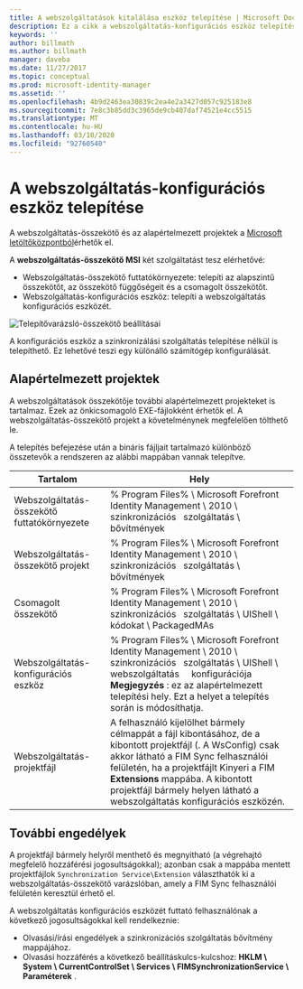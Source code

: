 ```yaml
---
title: A webszolgáltatások kitalálása eszköz telepítése | Microsoft Docs
description: Ez a cikk a webszolgáltatás-konfigurációs eszköz telepítésének lépéseit ismerteti.
keywords: ''
author: billmath
ms.author: billmath
manager: daveba
ms.date: 11/27/2017
ms.topic: conceptual
ms.prod: microsoft-identity-manager
ms.assetid: ''
ms.openlocfilehash: 4b9d2463ea30839c2ea4e2a3427d057c925183e8
ms.sourcegitcommit: 7e8c3b85dd3c3965de9cb407daf74521e4cc5515
ms.translationtype: MT
ms.contentlocale: hu-HU
ms.lasthandoff: 03/10/2020
ms.locfileid: "92760540"
---
```

# <a name="install-the-web-service-configuration-tool"></a>A webszolgáltatás-konfigurációs eszköz telepítése

A webszolgáltatás-összekötő és az alapértelmezett projektek a [Microsoft letöltőközpontból](https://www.microsoft.com/en-us/download/details.aspx?id=51495)érhetők el.

A **webszolgáltatás-összekötő MSI** két szolgáltatást tesz elérhetővé:

- Webszolgáltatás-összekötő futtatókörnyezete: telepíti az alapszintű összekötőt, az összekötő függőségeit és a csomagolt összekötőt.
- Webszolgáltatás-konfigurációs eszköz: telepíti a webszolgáltatás konfigurációs eszközét.

![Telepítővarázsló-összekötő beállításai](media/microsoft-identity-manager-2016-ma-ws-install/connector-installation-options.png)

A konfigurációs eszköz a szinkronizálási szolgáltatás telepítése nélkül is telepíthető. Ez lehetővé teszi egy különálló számítógép konfigurálását.

## <a name="default-projects"></a>Alapértelmezett projektek

A webszolgáltatások összekötője további alapértelmezett projekteket is tartalmaz. Ezek az önkicsomagoló EXE-fájlokként érhetők el. A webszolgáltatás-összekötő projekt a követelménynek megfelelően tölthető le.

A telepítés befejezése után a bináris fájljait tartalmazó különböző összetevők a rendszeren az alábbi mappában vannak telepítve.

| Tartalom | Hely |
|---|---|
| Webszolgáltatás-összekötő futtatókörnyezete           | % Program Files% \\ Microsoft Forefront Identity Management \\ 2010 \\ szinkronizációs &nbsp; szolgáltatás \\ bővítmények |
| Webszolgáltatás-összekötő projekt           | % Program Files% \\ Microsoft Forefront Identity Management \\ 2010 \\ szinkronizációs &nbsp; szolgáltatás \\ bővítmények |
| Csomagolt összekötő                      | % Program Files% \\ Microsoft Forefront Identity Management \\ 2010 \\ szinkronizációs &nbsp; szolgáltatás \\ UIShell \\ kódokat \\ PackagedMAs |
| Webszolgáltatás-konfigurációs eszköz          | % Program Files% \\ Microsoft Forefront Identity Management \\ 2010 \\ szinkronizációs &nbsp; szolgáltatás \\ UIShell \\ webszolgáltatás &nbsp; &nbsp; konfigurációja <br/>**Megjegyzés** : ez az alapértelmezett telepítési hely. Ezt a helyet a telepítés során is módosíthatja. |
| Webszolgáltatás-projektfájl                | A felhasználó kijelölhet bármely célmappát a fájl kibontásához, de a kibontott projektfájl (. A WsConfig) csak akkor látható a FIM Sync felhasználói felületén, ha a projektfájlt Kinyeri a FIM **Extensions** mappába. A kibontott projektfájl bármely helyen látható a webszolgáltatás konfigurációs eszközén. |


## <a name="additional-permissions"></a>További engedélyek

A projektfájl bármely helyről menthető és megnyitható (a végrehajtó megfelelő hozzáférési jogosultságokkal); azonban csak a mappába mentett projektfájlok `Synchronization Service\Extension` választhatók ki a webszolgáltatás-összekötő varázslóban, amely a FIM Sync felhasználói felületén keresztül érhető el.

A webszolgáltatás konfigurációs eszközét futtató felhasználónak a következő jogosultságokkal kell rendelkeznie:

- Olvasási/írási engedélyek a szinkronizációs szolgáltatás bővítmény mappájához.
- Olvasási hozzáférés a következő beállításkulcs-kulcshoz: **HKLM \\ System \\ CurrentControlSet \\ Services \\ FIMSynchronizationService \\ Paraméterek** .
